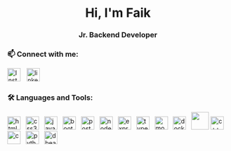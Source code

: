 
<h1 align="center">Hi, I'm Faik</h1>


<h3 align="center">Jr. Backend Developer</h3>



### 📫 Connect with me:
<p align="left">
  <a href="https://www.instagram.com/faik.aktss/" target="_blank"> <img src="https://upload.wikimedia.org/wikipedia/commons/a/a5/Instagram_icon.png" alt="Instagram" width="30" height="30" style="margin-right: 10px;" /></a>
  <a href="https://www.linkedin.com/" target="_blank"><img src="https://cdn.jsdelivr.net/gh/devicons/devicon/icons/linkedin/linkedin-original.svg" alt="linkedin" width="30" height="30"/></a>
  
</p>

### 🛠️ Languages and Tools:
<p align="left">
  <img src="https://cdn.jsdelivr.net/gh/devicons/devicon/icons/html5/html5-original.svg" alt="html5" width="30" height="30" style="margin-right:8px;"/>
  <img src="https://cdn.jsdelivr.net/gh/devicons/devicon/icons/css3/css3-original.svg" alt="css3" width="30" height="30" style="margin-right:8px;"/>
  <img src="https://cdn.jsdelivr.net/gh/devicons/devicon/icons/javascript/javascript-original.svg" alt="javascript" width="30" height="30" style="margin-right:8px;"/>
  <img src="https://cdn.jsdelivr.net/gh/devicons/devicon/icons/bootstrap/bootstrap-original.svg" alt="bootstrap" width="30" height="30" style="margin-right:8px;"/>
  <img src="https://cdn.jsdelivr.net/gh/devicons/devicon/icons/postgresql/postgresql-original.svg" alt="postgresql" width="30" height="30" style="margin-right:8px;"/>
  <img src="https://cdn.jsdelivr.net/gh/devicons/devicon/icons/nodejs/nodejs-original.svg" alt="nodejs" width="30" height="30" style="margin-right:8px;"/>
  <img src="https://cdn.jsdelivr.net/gh/devicons/devicon/icons/express/express-original.svg" alt="express" width="30" height="30" style="margin-right:8px;"/>
  <img src="https://cdn.jsdelivr.net/gh/devicons/devicon/icons/typescript/typescript-original.svg" alt="typescript" width="30" height="30" style="margin-right:8px;"/>
  <img src="https://cdn.jsdelivr.net/gh/devicons/devicon/icons/mongodb/mongodb-original.svg" alt="mongodb" width="30" height="30" style="margin-right:8px;"/>
  <img src="https://cdn.jsdelivr.net/gh/devicons/devicon/icons/docker/docker-original.svg" alt="docker" width="30" height="30" style="margin-right:8px;"/>
 <img src="https://img.icons8.com/ios-filled/50/postman-api.png" width="40"/>
  
  <img src="https://cdn.jsdelivr.net/gh/devicons/devicon/icons/cplusplus/cplusplus-original.svg" alt="c++" width="30" height="30" style="margin-right:8px;"/>
  <img src="https://cdn.jsdelivr.net/gh/devicons/devicon/icons/c/c-original.svg" alt="c" width="30" height="30" style="margin-right:8px;"/>
  <img src="https://cdn.jsdelivr.net/gh/devicons/devicon/icons/python/python-original.svg" alt="python" width="30" height="30" style="margin-right:8px;"/>
  <img src="https://dbeaver.io/wp-content/uploads/2018/05/dbeaver-head.png" alt="dbeaver" width="30" height="30" style="margin-right:8px;"/>
  
  
  
  
  
  
</p>
